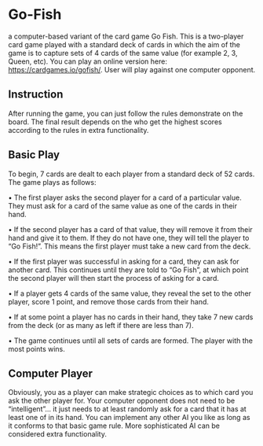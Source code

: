 # Go-Fish
a computer-based variant of the card game Go Fish. This is a two-player card game played with a standard deck of cards in which the aim of the game is to capture sets of 4 cards of the same value (for example 2, 3, Queen, etc). You can play an online version here: https://cardgames.io/gofish/. User will play against one computer opponent.

## Instruction
After running the game, you can just follow the rules demonstrate on the board.
The final result depends on the who get the highest scores according to the rules in extra functionality.

## Basic Play
To begin, 7 cards are dealt to each player from a standard deck of 52 cards. The game plays as follows:

• The first player asks the second player for a card of a particular value. They must ask for a card of the same value as one of the cards in their hand.

• If the second player has a card of that value, they will remove it from their hand and give it to them. If they do not have one, they will tell the player to “Go Fish!”. This means the first player must take a new card from the deck.

• If the first player was successful in asking for a card, they can ask for another card. This continues until they are told to “Go Fish”, at which point the second player will then start the process of asking for a card.

• If a player gets 4 cards of the same value, they reveal the set to the other player, score 1 point, and remove those cards from their hand.

• If at some point a player has no cards in their hand, they take 7 new cards from the deck (or as many as left if there are less than 7).

• The game continues until all sets of cards are formed. The player with the most points wins.

## Computer Player

Obviously, you as a player can make strategic choices as to which card you ask the other player for. Your computer opponent does not need to be “intelligent”... it just needs to at least randomly ask for a card that it has at least one of in its hand. You can implement any other AI you like as long as it conforms to that basic game rule. More sophisticated AI can be considered extra functionality.
